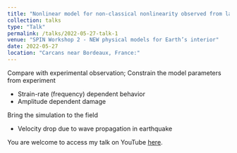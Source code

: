 ```yaml
---
title: "Nonlinear model for non-classical nonlinearity observed from lab to global scales"
collection: talks
type: "Talk"
permalink: /talks/2022-05-27-talk-1
venue: "SPIN Workshop 2 - NEW physical models for Earth’s interior"
date: 2022-05-27
location: "Carcans near Bordeaux, France:"
---
```


Compare with experimental observation; Constrain the model parameters from experiment
* Strain-rate (frequency) dependent behavior
* Amplitude dependent damage

Bring the simulation to the field
* Velocity drop due to wave propagation in earthquake

You are welcome to access my talk on YouTube [here](https://www.youtube.com/watch?v=GnNXK_mLUNw&list=PLPtuMAD7dea8hIJmcnR634pO9jIWqVTc-&index=15).
